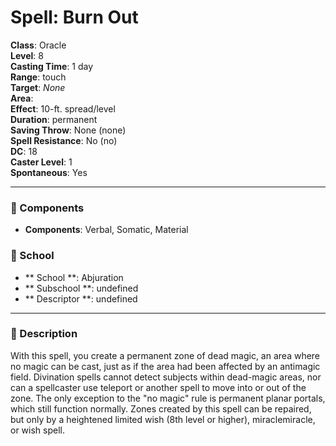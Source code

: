 
# Spell: Burn Out
**Class**: Oracle  
**Level**: 8  
**Casting Time**: 1 day  
**Range**: touch  
**Target**: _None_  
**Area**:   
**Effect**: 10-ft. spread/level  
**Duration**: permanent  
**Saving Throw**: None (none)  
**Spell Resistance**: No (no)  
**DC**: 18  
**Caster Level**: 1  
**Spontaneous**: Yes

---

### 🔮 Components
- **Components**: Verbal, Somatic, Material

### 🏫 School
- ** School **: Abjuration
- ** Subschool **: undefined
- ** Descriptor **: undefined
---

### 📜 Description
With this spell, you create a permanent zone of dead magic, an area where no magic can be cast, just as if the area had been affected by an antimagic field. Divination spells cannot detect subjects within dead-magic areas, nor can a spellcaster use teleport or another spell to move into or out of the zone. The only exception to the "no magic" rule is permanent planar portals, which still function normally. Zones created by this spell can be repaired, but only by a heightened limited wish (8th level or higher), miraclemiracle, or wish spell.
